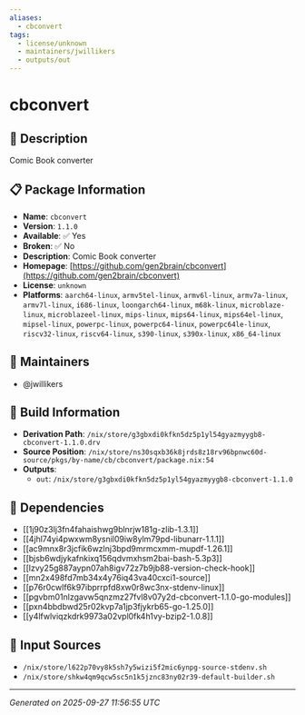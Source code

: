 ```yaml
---
aliases:
  - cbconvert
tags:
  - license/unknown
  - maintainers/jwillikers
  - outputs/out
---
```


# cbconvert

## 📝 Description

Comic Book converter

## 📋 Package Information

- **Name**: `cbconvert`
- **Version**: `1.1.0`
- **Available**: ✅ Yes
- **Broken**: ✅ No
- **Description**: Comic Book converter
- **Homepage**: [https://github.com/gen2brain/cbconvert](https://github.com/gen2brain/cbconvert)
- **License**: `unknown`
- **Platforms**: `aarch64-linux`, `armv5tel-linux`, `armv6l-linux`, `armv7a-linux`, `armv7l-linux`, `i686-linux`, `loongarch64-linux`, `m68k-linux`, `microblaze-linux`, `microblazeel-linux`, `mips-linux`, `mips64-linux`, `mips64el-linux`, `mipsel-linux`, `powerpc-linux`, `powerpc64-linux`, `powerpc64le-linux`, `riscv32-linux`, `riscv64-linux`, `s390-linux`, `s390x-linux`, `x86_64-linux`
## 👥 Maintainers

- @jwillikers


## 🔧 Build Information

- **Derivation Path**: `/nix/store/g3gbxdi0kfkn5dz5p1yl54gyazmyygb8-cbconvert-1.1.0.drv`
- **Source Position**: `/nix/store/ns30sqxb36k8jrds8z18rv96bpnwc60d-source/pkgs/by-name/cb/cbconvert/package.nix:54`
- **Outputs**:
  - `out`:  `/nix/store/g3gbxdi0kfkn5dz5p1yl54gyazmyygb8-cbconvert-1.1.0`

## 🔗 Dependencies

- [[1j90z3lj3fn4fahaishwg9blnrjw181g-zlib-1.3.1]]
- [[4jhl74yi4pwxwm8ysnil09iw8ylm79pd-libunarr-1.1.1]]
- [[ac9mnx8r3jcfik6wzlnj3bpd9mrmcxmm-mupdf-1.26.1]]
- [[bjsb6wdjykafnkixq156qdvmxhsm2bai-bash-5.3p3]]
- [[lzvy25g887aypn07ah8igv72z7b9jb88-version-check-hook]]
- [[mn2x498fd7mb34x4y76iq43va40cxci1-source]]
- [[p76r0cwlf6k97ibprrpfd8xw0r8wc3nx-stdenv-linux]]
- [[pgvbm01nlzgavw5qnzmz27fvl8v07y2d-cbconvert-1.1.0-go-modules]]
- [[pxn4bbdbwd25r02kvp7a1jp3fjykrb65-go-1.25.0]]
- [[y4lfwlviqzkdrk9973a02vpl0fk4h1vy-bzip2-1.0.8]]

## 📁 Input Sources

- `/nix/store/l622p70vy8k5sh7y5wizi5f2mic6ynpg-source-stdenv.sh`
- `/nix/store/shkw4qm9qcw5sc5n1k5jznc83ny02r39-default-builder.sh`

---
*Generated on 2025-09-27 11:56:55 UTC*
